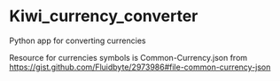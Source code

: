 # Kiwi_currency_converter
 Python app for converting currencies

Resource for currencies symbols is Common-Currency.json from https://gist.github.com/Fluidbyte/2973986#file-common-currency-json